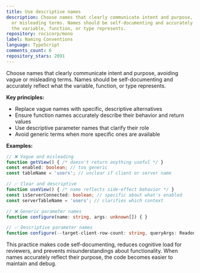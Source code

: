 ```yaml
---
title: Use descriptive names
description: Choose names that clearly communicate intent and purpose, avoiding vague
  or misleading terms. Names should be self-documenting and accurately reflect what
  the variable, function, or type represents.
repository: rocicorp/mono
label: Naming Conventions
language: TypeScript
comments_count: 6
repository_stars: 2091
---
```


Choose names that clearly communicate intent and purpose, avoiding vague or misleading terms. Names should be self-documenting and accurately reflect what the variable, function, or type represents.

**Key principles:**
- Replace vague names with specific, descriptive alternatives
- Ensure function names accurately describe their behavior and return values
- Use descriptive parameter names that clarify their role
- Avoid generic terms when more specific ones are available

**Examples:**

```typescript
// ❌ Vague and misleading
function getView() { /* doesn't return anything useful */ }
const enabled: boolean; // too generic
const tableName = 'users'; // unclear if client or server name

// ✅ Clear and descriptive  
function useView() { /* name reflects side-effect behavior */ }
const isServerConnected: boolean; // specific about what's enabled
const serverTableName = 'users'; // clarifies which context

// ❌ Generic parameter names
function configure(name: string, args: unknown[]) { }

// ✅ Descriptive parameter names
function configure(--target-client-row-count: string, queryArgs: ReadonlyJSONValue[]) { }
```

This practice makes code self-documenting, reduces cognitive load for reviewers, and prevents misunderstandings about functionality. When names accurately reflect their purpose, the code becomes easier to maintain and debug.